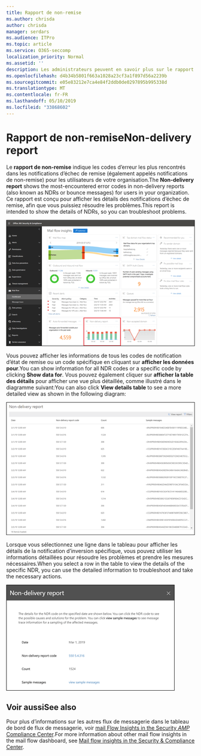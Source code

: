 ```yaml
---
title: Rapport de non-remise
ms.author: chrisda
author: chrisda
manager: serdars
ms.audience: ITPro
ms.topic: article
ms.service: O365-seccomp
localization_priority: Normal
ms.assetid: ''
description: Les administrateurs peuvent en savoir plus sur le rapport de non-remise dans le tableau de bord de flux de messagerie dans le centre de sécurité & Compliance Center.
ms.openlocfilehash: d4b34b5801f663a1028a23cf3a1f897d56a2239b
ms.sourcegitcommit: e05e83212e7ca4e84f2ddb0de0297895b995338d
ms.translationtype: MT
ms.contentlocale: fr-FR
ms.lasthandoff: 05/10/2019
ms.locfileid: "33868602"
---
```

# <a name="non-delivery-report"></a><span data-ttu-id="b7eea-103">Rapport de non-remise</span><span class="sxs-lookup"><span data-stu-id="b7eea-103">Non-delivery report</span></span>

<span data-ttu-id="b7eea-104">Le **rapport de non-remise** indique les codes d’erreur les plus rencontrés dans les notifications d’échec de remise (également appelés notifications de non-remise) pour les utilisateurs de votre organisation.</span><span class="sxs-lookup"><span data-stu-id="b7eea-104">The **Non-delivery report** shows the most-encountered error codes in non-delivery reports (also known as NDRs or bounce messages) for users in your organization.</span></span> <span data-ttu-id="b7eea-105">Ce rapport est conçu pour afficher les détails des notifications d’échec de remise, afin que vous puissiez résoudre les problèmes.</span><span class="sxs-lookup"><span data-stu-id="b7eea-105">This report is intended to show the details of NDRs, so you can troubleshoot problems.</span></span>

![Notification de non-remise dans le tableau de bord de flux de messagerie dans le centre de sécurité & conformité](media/non-delivery-report-selected.png)

<span data-ttu-id="b7eea-107">Vous pouvez afficher les informations de tous les codes de notification d’état de remise ou un code spécifique en cliquant sur **afficher les données pour**.</span><span class="sxs-lookup"><span data-stu-id="b7eea-107">You can show information for all NDR codes or a specific code by clicking **Show data for**.</span></span> <span data-ttu-id="b7eea-108">Vous pouvez également cliquer sur **afficher la table des détails** pour afficher une vue plus détaillée, comme illustré dans le diagramme suivant:</span><span class="sxs-lookup"><span data-stu-id="b7eea-108">You can also click **View details table** to see a more detailed view as shown in the following diagram:</span></span>

![Afficher la table des détails dans le rapport de non-remise](media/non-delivery-report-view-details-table.png)

<span data-ttu-id="b7eea-110">Lorsque vous sélectionnez une ligne dans le tableau pour afficher les détails de la notification d’inversion spécifique, vous pouvez utiliser les informations détaillées pour résoudre les problèmes et prendre les mesures nécessaires.</span><span class="sxs-lookup"><span data-stu-id="b7eea-110">When you select a row in the table to view the details of the specific NDR, you can use the detailed information to troubleshoot and take the necessary actions.</span></span>

![Sélectionner une ligne dans le tableau des détails dans le rapport de non-remise](media/non-delivery-report-details-table-select-row.png)

## <a name="see-also"></a><span data-ttu-id="b7eea-112">Voir aussi</span><span class="sxs-lookup"><span data-stu-id="b7eea-112">See also</span></span>

<span data-ttu-id="b7eea-113">Pour plus d’informations sur les autres flux de messagerie dans le tableau de bord de flux de messagerie, voir [mail Flow Insights in the Security _AMP_ Compliance Center](mail-flow-insights-v2.md).</span><span class="sxs-lookup"><span data-stu-id="b7eea-113">For more information about other mail flow insights in the mail flow dashboard, see [Mail flow insights in the Security & Compliance Center](mail-flow-insights-v2.md).</span></span>
